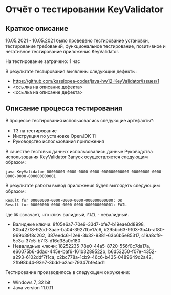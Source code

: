# Отчёт о тестировании KeyValidator
## Краткое описание

10.05.2021 - 10.05.2021 было проведено тестирование установки, тестирование требований, функциональное тестирование, позитивное и негативное тестирование приложения KeyValidator.

На тестирование затрачено: 1 час

В результате тестирования выявлены следующие дефекты:
* https://github.com/kassiopea-coder/java-hw12-KeyValidator/issues/1
* <ссылка на описание дефекта>
* <ссылка на описание дефекта>

## Описание процесса тестирования

В процессе тестирования использовались следующие артефакты*:
* ТЗ на тестирование
* Инструкция по установке OpenJDK 11
* Руководство использования приложения



В качестве тестовых данных использовались данные Руководства использования KeyValidator
Запуск осуществляется следующим образом:
```shell script
java KeyValidator 00000000-0000-0000-0000-000000000000 00000000-0000-0000-0000-000000000001
```
В результате работы вывод приложения будет выглядеть следующим образом:
```shell script
Result for 00000000-0000-0000-0000-000000000000: OK
Result for 00000000-0000-0000-0000-000000000001: FAIL
```
где `OK` означает, что ключ валидный, `FAIL` - невалидный.

* Валидные ключи: 8f05e6a7-70e9-33d7-bfe7-b19eae0d8998, 80b427f8-92cd-3aae-ba04-3927fbe17c6, b295bc63-9f03-3b4b-af80-969b39f8c262, 387eedc6-12e9-3b32-9881-63b6b5e85317, c19a8cf9-5c3a-37c5-b7f3-d16d38a0c180
* Невалидные ключи: 18252235-78e0-44a5-8720-556f0c7da17a, e66075b6-ddad-445e-baf6-161b3289522b, b6d53250-f07e-4352-a293-6102ddf7f1ca, c2bc778a-1cb9-46c6-b435-0489649d2a42, 2fb98b44-93e7-3bdd-a2ad-79347bfe4ad1

Тестирование производилось в следующем окружении:
*  Windows 7, 32 bit
*  Java version 11.0.11
